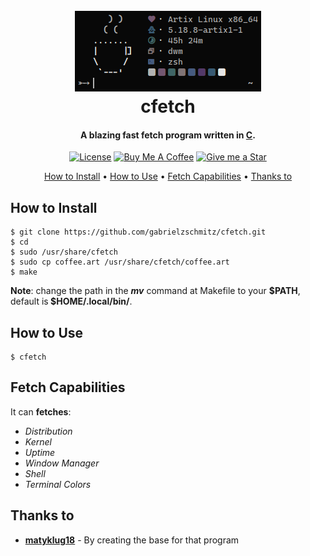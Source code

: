 <h1 align="center">
    <br>
    <img src="./cfetch.png" alt="cfetch">
    <br>
    cfetch
    <br>
</h1>

<h4 align="center">A blazing fast fetch program written in <a href="https://www.open-std.org/JTC1/SC22/WG14/www/standards" target="_blank">C</a>.</h4>

<p align="center">
<a href="./LICENSE"><img src="https://img.shields.io/badge/license-GPL-3.svg" alt="License"></a>
<a href="https://www.buymeacoffee.com/gabrielzschmitz" target="_blank"><img src="https://www.buymeacoffee.com/assets/img/custom_images/orange_img.png" alt="Buy Me A Coffee" style="height: 20px !important;width: 87px;" ></a>
<a href="https://github.com/gabrielzschmitz/cfetch"><img src="https://img.shields.io/github/stars/gabrielzschmitz/cfetch?style=social" alt="Give me a Star"></a>
</p>

<p align="center">
  <a href="#how-to-install">How to Install</a> •
  <a href="#how-to-use">How to Use</a> •
  <a href="#fetch-capabilities">Fetch Capabilities</a> •
  <a href="#thanks-to">Thanks to</a>
</p>

## How to Install

```
$ git clone https://github.com/gabrielzschmitz/cfetch.git
$ cd
$ sudo /usr/share/cfetch
$ sudo cp coffee.art /usr/share/cfetch/coffee.art
$ make
```

<b>Note</b>: change the path in the <b><i>mv</i></b> command at Makefile to your <b>$PATH</b>, default is<b> $HOME/.local/bin/</b>.

## How to Use

```
$ cfetch
```

## Fetch Capabilities

It can <b>fetches</b>:
<i>
 * Distribution
 * Kernel
 * Uptime
 * Window Manager 
 * Shell
 * Terminal Colors
</i>

## Thanks to

- [<b>matyklug18</b>](https://github.com/matyklug18/Flexfetch) - By creating the base for that program


